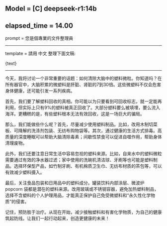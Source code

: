 Model = [C] deepseek-r1:14b
---

elapsed_time = 14.00
---

prompt = 您是個專業的文件整理員

---

template = 
請用 中文 整理下面文稿:

{text}

---

今天，我将讨论一个非常重要的话题：如何清除大脑中的塑料微粒。你知道吗？在所有器官中，大脑积累的微塑料是肝脏、肾脏的7到30倍。这些微塑料不仅会危害身体健康，还可能引发一系列疾病。

首先，我们要了解塑料回收的真相。你可能以为只要看到可回收标志，就一定能再利用，但实际上只有9%的塑料被真正回收了。大部分塑料要么被填埋，要么流入海洋。更糟糕的是，有些塑料根本无法有效回收，这是一场巨大的骗局。

那么，我们能做些什么呢？首先，尽量减少使用塑料制品。比如，改用木制切菜板、可降解的洗涤剂包装、无纺布购物袋等。其次，通过健康的生活方式排毒。高质量的深度睡眠可以帮助大脑清除毒素；间歇性禁食可以促进自噬作用，帮助身体清理废物。

此外，我们还要注意日常生活中容易忽视的塑料来源。比如，自来水中的塑料微粒需要通过有效的净水器过滤；家中使用的洗碗机清洁球、牙刷等也可能是塑料制品。选择环保型产品，如竹制牙刷、有机棉质卫生巾、无纺布材质的茶包等，可以有效减少塑料摄入。

最后，关注食品包装和日用品中的塑料成分。罐装饮料内部涂层、微波炉 popcorn 袋都是潜在的塑料来源。改用玻璃或不锈钢容器，避免加热塑料制品，选择不含塑料的个人护理用品，才能真正保护自己免受微塑料和“永久性化学物质”的侵害。

记住，预防胜于治疗。从现在开始，减少接触塑料和有害化学物质，为自己的健康筑起防线。让我们一起行动起来，创造更健康的未来！